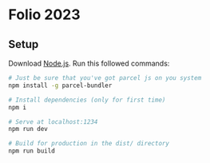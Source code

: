 # Folio 2023

## Setup
Download [Node.js](https://nodejs.org/en/download/).
Run this followed commands:

``` bash
# Just be sure that you've got parcel js on you system
npm install -g parcel-bundler

# Install dependencies (only for first time)
npm i

# Serve at localhost:1234
npm run dev

# Build for production in the dist/ directory
npm run build
```


